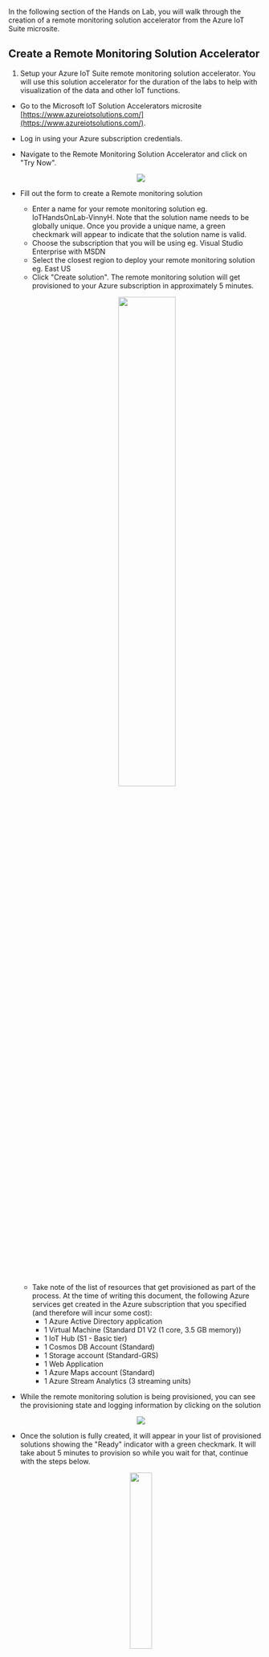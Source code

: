 In the following section of the Hands on Lab, you will walk through the creation of a remote monitoring solution accelerator from the Azure IoT Suite microsite. 

## Create a Remote Monitoring Solution Accelerator
1. Setup your Azure IoT Suite remote monitoring solution accelerator. You will use this solution accelerator for the duration of the labs to help with visualization of the data and other IoT functions. 
  - Go to the Microsoft IoT Solution Accelerators microsite [https://www.azureiotsolutions.com/](https://www.azureiotsolutions.com/).
  - Log in using your Azure subscription credentials. 
  - Navigate to the Remote Monitoring Solution Accelerator and click on "Try Now".
        <p align="center">
         <img src="/HOL/IOTHubPiHackathon/images/selectRMS.png" /> 
      </p>
  - Fill out the form to create a Remote monitoring solution
    - Enter a name for your remote monitoring solution eg. IoTHandsOnLab-VinnyH. Note that the solution name needs to be globally unique. Once you provide a unique name, a green checkmark will appear to indicate that the solution name is valid. 
    - Choose the subscription that you will be using eg. Visual Studio Enterprise with MSDN
    - Select the closest region to deploy your remote monitoring solution eg. East US
    - Click "Create solution". The remote monitoring solution will get provisioned to your Azure subscription in approximately 5 minutes. 
       <p align="center">
         <img src="/HOL/IOTHubPiHackathon/images/RMPCS.jpg" width="50%" height="50%" /> 
      </p>
    - Take note of the list of resources that get provisioned as part of the process. At the time of writing this document, the following Azure services get created in the Azure subscription that you specified (and therefore will incur some cost):
      - 1 Azure Active Directory application
      - 1 Virtual Machine (Standard D1 V2 (1 core, 3.5 GB memory))
      - 1 IoT Hub (S1 - Basic tier)
      - 1 Cosmos DB Account (Standard)
      - 1 Storage account (Standard-GRS)
      - 1 Web Application 
      - 1 Azure Maps account (Standard)
      - 1 Azure Stream Analytics (3 streaming units)

   - While the remote monitoring solution is being provisioned, you can see the provisioning state and logging information by clicking on the solution 
      <p align="center">
         <img src="/HOL/IOTHubPiHackathon/images/ProvisioningState.jpg" /> 
      </p>
   - Once the solution is fully created, it will appear in your list of provisioned solutions showing the "Ready" indicator with a green checkmark. It will take about 5 minutes to provision so while you wait for that, continue with the steps below. 
      <p align="center">
         <img src="/HOL/IOTHubPiHackathon/images/SolutionReady.jpg" width="30%" height="30%" /> 
      </p>

## Obtain Your IoT Hub Primary Key Connection String
1. Open the [Azure Portal](https://portal.azure.com/) tab and navigate to your IoT Hub service that you deployed as part of the remote monitoring solution
  - Click the *resource group* icon -> click the name of your remote monitoring solution -> click the IoT Hub service that was created when you provisioned the remote monitoring solution. 
      <p align="center">
         <img src="/HOL/IOTHubPiHackathon/images/IoTHubKeys1.jpg" /> 
      </p>
2. Obtain the "Connection string - primary key" for your IoT Hub. <BR>
This is the shared access key that you will use to connect your device to the IoT Hub. The key provides the device with all permissions - registryWrite, ServiceConnect and DeviceConnect. Details on the permissions are available [here](https://docs.microsoft.com/en-us/azure/iot-hub/iot-hub-devguide-security#iot-hub-permissions)
  - Click on the "Shared access policies".
  - Click on the "iothubowner" policy.
  - Copy the primary key connection string. Take note of the primary key connection string for later. You can use the following template to capture all the required variables for this lab: [IoT HOL - Lab Parameters.xlsx](/HOL/IOTHubPiHackathon/IoTHOL-LabParameters.xlsx)
      <p align="center">
         <img src="/HOL/IOTHubPiHackathon/images/IoTHubKeys2.jpg" /> 
      </p>

## Create Consumer Groups
Consumer groups are a key element in Azure event ingestion services that allow consuming applications with a separate view of the event stream. Each consuming application can use the groups to read the streaming data independently at their own pace and with their own offet. These consumer groups will be created in advance but will be used later in this lab.
1. Under the "Messaging" subsection, select "Endpoints"
2. Click on the "Events" endpoint
3. In the blade that appears on the right, add the following consumer groups.  If multiple people are connecting to the same IoT Hub, append your initials to each of the consumer group names so that each person gets their own groups.
  - "deviceexplorer"
  - "asa"
  4. Click save in the top left hand corner of the blade.
      <p align="center">
         <img src="/HOL/IOTHubPiHackathon/images/consumerGroups.jpg" /> 
      </p>

## Create Your Device in the Remote Monitoring Solution Accelerator
1. Go back to the Azure IoT Suite microsite tab. Your solution accelerator should be provisioned now. Click the "Launch" button on the newly provisioned remote monitoring solution. This will open up a new browser tab to your remote monitoring solution dashboard.
      <p align="center">
         <img src="/HOL/IOTHubPiHackathon/images/SolutionReady.jpg" width="30%" height="30%" /> 
      </p>
2. Click the "Sign In" button.
      <p align="center">
         <img src="/HOL/IOTHubPiHackathon/images/RMSignIn.jpg" width="50%" height="50%"/> 
      </p>
3. If the following page requires you to accept the terms and conditions, click "I Agree". 
4. You will now have access to your created remote monitoring solution accelerator. Feel free to browse around and review the features available in the solution accelerator. 
      <p align="center">
         <img src="/HOL/IOTHubPiHackathon/images/RMDashboard.jpg"/> 
      </p>

5. Create a new custom device within the IoT Solution Accelerator. 
  - At the top left of the portal in the navigation bar, click the "Devices" button. 
      <p align="center">
         <img src="/HOL/IOTHubPiHackathon/images/RMDashboardwArrow.jpg"/> 
      </p>
  - Click the '+ New Device' button in the top right corner
  - Under device type, select physical. The custom device that you will add is the physical Raspberry Pi. 
      <p align="center">
         <img src="/HOL/IOTHubPiHackathon/images/AddNewCustomDevice.jpg"/> 
      </p>
  - Under Device ID, create a custom Device ID. Enter in a device ID eg. MyRaspberryPi. 
  
  - Leave the Authentication Type as Symmetric Key.<BR>
  (Note: Communication between IoT devices and the IoT Hub can be secured using two methods. In these labs, we will use SAS based tokens but a higher level of security can be provided through the use of X.509 based certificates. See the following for best practices on securing your [IoT Architecture] (https://docs.microsoft.com/en-us/azure/iot-hub/iot-hub-security-deployment).
  
  - Select Auto Generate Keys under "Authentication Key".
  
  - Click "Apply".
      <p align="center">
         <img src="/HOL/IOTHubPiHackathon/images/CustomDeviceParams.jpg"/> 
      </p>
     
  - Take note of your Device ID, as you will need this later. Feel free to use the parameters template provided earlier.
  - Click "Close"
      
  - As a final step in this part of the lab, you will add a tag that will be used by the app backend to define a property on the device. This tag will be a high temperature limit that will serve as a high temperature threshold that will trigger a message to be sent to your to your physical device later in the lab. 
    - Click the checkbox of the physical device you created. 
    - Click the "Jobs" button.
    <p align="center">
       <img src="/HOL/IOTHubPiHackathon/images/twinTag1.jpg" /> 
    </p>
    
    - Keep the "Tag" radio button selected under the "Select job" header.
    - Provide the job a name. eg. SetHighTemp
    - Click "+ Add Tag".
    
    - Add a new parameter "HighTemperatureLimit" under the "KEY" header.  Set the value to 40 and make it of data type "Number".
    
    - Click " Apply ".
    
    <p align="center">
      <img src="/HOL/IOTHubPiHackathon/images/twinTag2.jpg" width="70%" height="70%" /> 
    </p>

Congratulations! You have successfully spun up your Solution Accelerator and created a new custom device that you will configure in the next section of the labs! 

[Next lab - 3 Connect your Raspberry Pi to IoT Hub](/HOL/IOTHubPiHackathon/3)

[Back to Main HOL Instructions](/HOL/IOTHubPiHackathon/README.md)
